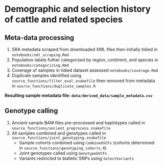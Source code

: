 # Demographic and selection history of cattle and related species

## Meta-data processing

1. SRA metadata scraped from downloaded XML files then initially tidied in `notebooks/xml_scraping.Rmd`
2. Population labels futher categorized by region, continent, and species in `notebooks/categorizing.Rmd`
3. Coverage of samples in tidied dataset assessed `notebooks/coverage.Rmd`
4. Duplicate samples identified using `source_functions/filter_eval.snakefile` then removed from metadata in `source_functions/duplicate_samples.R`

**Resulting sample metadata file: `data/derived_data/sample_metadata.csv`**

## Genotype calling

1. Ancient sample BAM files pre-processed and haplotypes called in `source_functions/ancient_preprocess.snakefile`
2. All samples combined and genotypes called in `source_functions/joint_genotyping.snakefile`
    + Sample cohorts combined using `CombineGVCFs` (cohorts determined in `source_functions/genotyping_cohorts.R`)
    + Joint genotypes called using `GenotypeGVCFs`
    + Variants restricted to biallelic SNPs using `SelectVariants`